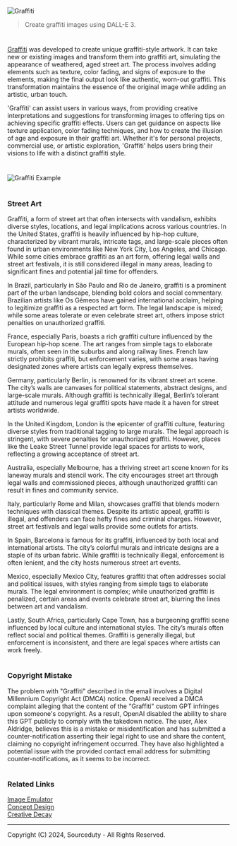 ![Graffiti](https://github.com/sourceduty/Graffiti/assets/123030236/a0897c0a-5bde-40c2-8deb-503d081dddb0)

> Create graffiti images using DALL-E 3.

#

[Graffiti](https://chatgpt.com/g/g-XvlTo9th1-graffiti) was developed to create unique graffiti-style artwork. It can take new or existing images and transform them into graffiti art, simulating the appearance of weathered, aged street art. The process involves adding elements such as texture, color fading, and signs of exposure to the elements, making the final output look like authentic, worn-out graffiti. This transformation maintains the essence of the original image while adding an artistic, urban touch.

'Graffiti' can assist users in various ways, from providing creative interpretations and suggestions for transforming images to offering tips on achieving specific graffiti effects. Users can get guidance on aspects like texture application, color fading techniques, and how to create the illusion of age and exposure in their graffiti art. Whether it's for personal projects, commercial use, or artistic exploration, 'Graffiti' helps users bring their visions to life with a distinct graffiti style.

#

![Graffiti Example](https://github.com/sourceduty/Graffiti/assets/123030236/66e530f6-5a10-485e-9d77-18adb535b421)

#
### Street Art

Graffiti, a form of street art that often intersects with vandalism, exhibits diverse styles, locations, and legal implications across various countries. In the United States, graffiti is heavily influenced by hip-hop culture, characterized by vibrant murals, intricate tags, and large-scale pieces often found in urban environments like New York City, Los Angeles, and Chicago. While some cities embrace graffiti as an art form, offering legal walls and street art festivals, it is still considered illegal in many areas, leading to significant fines and potential jail time for offenders.

In Brazil, particularly in São Paulo and Rio de Janeiro, graffiti is a prominent part of the urban landscape, blending bold colors and social commentary. Brazilian artists like Os Gêmeos have gained international acclaim, helping to legitimize graffiti as a respected art form. The legal landscape is mixed; while some areas tolerate or even celebrate street art, others impose strict penalties on unauthorized graffiti.

France, especially Paris, boasts a rich graffiti culture influenced by the European hip-hop scene. The art ranges from simple tags to elaborate murals, often seen in the suburbs and along railway lines. French law strictly prohibits graffiti, but enforcement varies, with some areas having designated zones where artists can legally express themselves.

Germany, particularly Berlin, is renowned for its vibrant street art scene. The city’s walls are canvases for political statements, abstract designs, and large-scale murals. Although graffiti is technically illegal, Berlin’s tolerant attitude and numerous legal graffiti spots have made it a haven for street artists worldwide.

In the United Kingdom, London is the epicenter of graffiti culture, featuring diverse styles from traditional tagging to large murals. The legal approach is stringent, with severe penalties for unauthorized graffiti. However, places like the Leake Street Tunnel provide legal spaces for artists to work, reflecting a growing acceptance of street art.

Australia, especially Melbourne, has a thriving street art scene known for its laneway murals and stencil work. The city encourages street art through legal walls and commissioned pieces, although unauthorized graffiti can result in fines and community service.

Italy, particularly Rome and Milan, showcases graffiti that blends modern techniques with classical themes. Despite its artistic appeal, graffiti is illegal, and offenders can face hefty fines and criminal charges. However, street art festivals and legal walls provide some outlets for artists.

In Spain, Barcelona is famous for its graffiti, influenced by both local and international artists. The city’s colorful murals and intricate designs are a staple of its urban fabric. While graffiti is technically illegal, enforcement is often lenient, and the city hosts numerous street art events.

Mexico, especially Mexico City, features graffiti that often addresses social and political issues, with styles ranging from simple tags to elaborate murals. The legal environment is complex; while unauthorized graffiti is penalized, certain areas and events celebrate street art, blurring the lines between art and vandalism.

Lastly, South Africa, particularly Cape Town, has a burgeoning graffiti scene influenced by local culture and international styles. The city’s murals often reflect social and political themes. Graffiti is generally illegal, but enforcement is inconsistent, and there are legal spaces where artists can work freely.

#
### Copyright Mistake

The problem with "Graffiti" described in the email involves a Digital Millennium Copyright Act (DMCA) notice. OpenAI received a DMCA complaint alleging that the content of the "Graffiti" custom GPT infringes upon someone's copyright. As a result, OpenAI disabled the ability to share this GPT publicly to comply with the takedown notice. The user, Alex Aldridge, believes this is a mistake or misidentification and has submitted a counter-notification asserting their legal right to use and share the content, claiming no copyright infringement occurred. They have also highlighted a potential issue with the provided contact email address for submitting counter-notifications, as it seems to be incorrect.

#
### Related Links

[Image Emulator](https://chat.openai.com/g/g-RF3VlAjnL-image-emulator)
<br>
[Concept Design](https://chat.openai.com/g/g-JAsawu1Lv-concept-design)
<br>
[Creative Decay](https://chat.openai.com/g/g-EkPxpR9yy-creative-decay)

***
Copyright (C) 2024, Sourceduty - All Rights Reserved.
